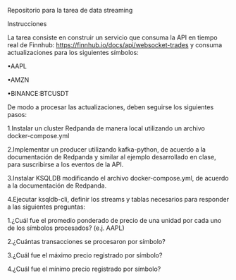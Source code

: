 Repositorio para la tarea de data streaming

Instrucciones

La tarea consiste en construir un servicio que consuma la API en tiempo real de Finnhub: https://finnhub.io/docs/api/websocket-trades y consuma actualizaciones para los siguientes símbolos:

•AAPL

•AMZN

•BINANCE:BTCUSDT

De modo a procesar las actualizaciones, deben seguirse los siguientes pasos: 

1.Instalar un cluster Redpanda de manera local utilizando un archivo docker-compose.yml

2.Implementar un producer utilizando kafka-python, de acuerdo a la documentación de Redpanda y similar al ejemplo desarrollado en clase, para suscribirse a los eventos de la API.

3.Instalar KSQLDB modificando el archivo docker-compose.yml, de acuerdo a la documentación de Redpanda.

4.Ejecutar ksqldb-cli, definir los streams y tablas necesarios para responder a las siguientes preguntas:


1.¿Cuál fue el promedio ponderado de precio de una unidad por cada uno de los símbolos procesados? (e.j. AAPL)

2.¿Cuántas transacciones se procesaron por símbolo?

3.¿Cuál fue el máximo precio registrado por símbolo?

4.¿Cuál fue el mínimo precio registrado por símbolo?
